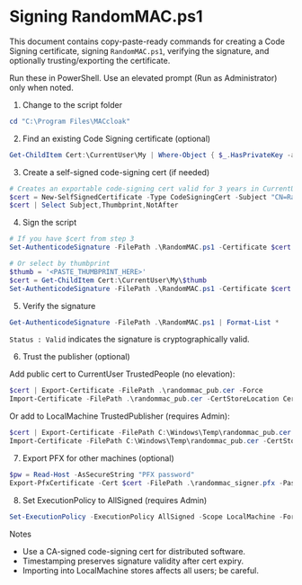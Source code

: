 Signing RandomMAC.ps1
=====================

This document contains copy-paste-ready commands for creating a Code Signing certificate, signing `RandomMAC.ps1`, verifying the signature, and optionally trusting/exporting the certificate.

Run these in PowerShell. Use an elevated prompt (Run as Administrator) only when noted.

1) Change to the script folder

```powershell
cd "C:\Program Files\MACcloak"
```

2) Find an existing Code Signing certificate (optional)

```powershell
Get-ChildItem Cert:\CurrentUser\My | Where-Object { $_.HasPrivateKey -and ($_.EnhancedKeyUsageList.FriendlyName -contains 'Code Signing') } | Select-Object Subject,Thumbprint,NotAfter
```

3) Create a self-signed code-signing cert (if needed)

```powershell
# Creates an exportable code-signing cert valid for 3 years in CurrentUser\My
$cert = New-SelfSignedCertificate -Type CodeSigningCert -Subject "CN=RandomMAC User" -CertStoreLocation Cert:\CurrentUser\My -KeyExportPolicy Exportable -NotAfter (Get-Date).AddYears(3)
$cert | Select Subject,Thumbprint,NotAfter
```

4) Sign the script

```powershell
# If you have $cert from step 3
Set-AuthenticodeSignature -FilePath .\RandomMAC.ps1 -Certificate $cert -HashAlgorithm SHA256 -TimestampServer "http://timestamp.digicert.com"

# Or select by thumbprint
$thumb = '<PASTE_THUMBPRINT_HERE>'
$cert = Get-ChildItem Cert:\CurrentUser\My\$thumb
Set-AuthenticodeSignature -FilePath .\RandomMAC.ps1 -Certificate $cert -HashAlgorithm SHA256 -TimestampServer "http://timestamp.digicert.com"
```

5) Verify the signature

```powershell
Get-AuthenticodeSignature -FilePath .\RandomMAC.ps1 | Format-List *
```

`Status : Valid` indicates the signature is cryptographically valid.

6) Trust the publisher (optional)

Add public cert to CurrentUser TrustedPeople (no elevation):

```powershell
$cert | Export-Certificate -FilePath .\randommac_pub.cer -Force
Import-Certificate -FilePath .\randommac_pub.cer -CertStoreLocation Cert:\CurrentUser\TrustedPeople
```

Or add to LocalMachine TrustedPublisher (requires Admin):

```powershell
$cert | Export-Certificate -FilePath C:\Windows\Temp\randommac_pub.cer -Force
Import-Certificate -FilePath C:\Windows\Temp\randommac_pub.cer -CertStoreLocation Cert:\LocalMachine\TrustedPublisher
```

7) Export PFX for other machines (optional)

```powershell
$pw = Read-Host -AsSecureString "PFX password"
Export-PfxCertificate -Cert $cert -FilePath .\randommac_signer.pfx -Password $pw
```

8) Set ExecutionPolicy to AllSigned (requires Admin)

```powershell
Set-ExecutionPolicy -ExecutionPolicy AllSigned -Scope LocalMachine -Force
```

Notes
- Use a CA-signed code-signing cert for distributed software.
- Timestamping preserves signature validity after cert expiry.
- Importing into LocalMachine stores affects all users; be careful.
